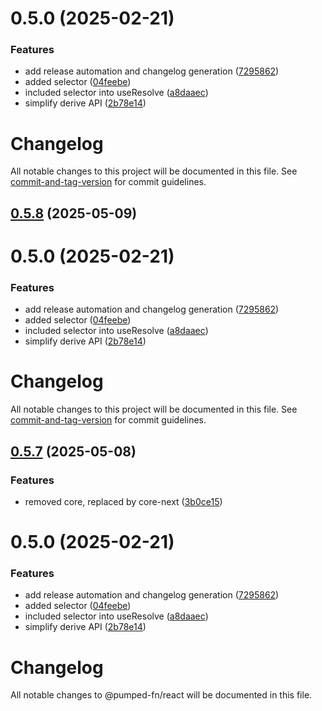 # 0.5.0 (2025-02-21)


### Features

* add release automation and changelog generation ([7295862](https://github.com/pumped-fn/pumped-fn/commit/7295862e2e07f4fde31b033290c17b997be8fde5))
* added selector ([04feebe](https://github.com/pumped-fn/pumped-fn/commit/04feebef4c032fd6470017cc12e1c214c73c78a7))
* included selector into useResolve ([a8daaec](https://github.com/pumped-fn/pumped-fn/commit/a8daaec0b8c531f889062119dfa88294c2667b91))
* simplify derive API ([2b78e14](https://github.com/pumped-fn/pumped-fn/commit/2b78e14d1f9252dcb30387d16acfd0de07784344))



# Changelog

All notable changes to this project will be documented in this file. See [commit-and-tag-version](https://github.com/absolute-version/commit-and-tag-version) for commit guidelines.

## [0.5.8](https://github.com/pumped-fn/pumped-fn/compare/@pumped-fn/core@0.5.7...@pumped-fn/core@0.5.8) (2025-05-09)

# 0.5.0 (2025-02-21)


### Features

* add release automation and changelog generation ([7295862](https://github.com/pumped-fn/pumped-fn/commit/7295862e2e07f4fde31b033290c17b997be8fde5))
* added selector ([04feebe](https://github.com/pumped-fn/pumped-fn/commit/04feebef4c032fd6470017cc12e1c214c73c78a7))
* included selector into useResolve ([a8daaec](https://github.com/pumped-fn/pumped-fn/commit/a8daaec0b8c531f889062119dfa88294c2667b91))
* simplify derive API ([2b78e14](https://github.com/pumped-fn/pumped-fn/commit/2b78e14d1f9252dcb30387d16acfd0de07784344))



# Changelog

All notable changes to this project will be documented in this file. See [commit-and-tag-version](https://github.com/absolute-version/commit-and-tag-version) for commit guidelines.

## [0.5.7](https://github.com/pumped-fn/pumped-fn/compare/@pumped-fn/core@0.5.33...@pumped-fn/core@0.5.7) (2025-05-08)


### Features

* removed core, replaced by core-next ([3b0ce15](https://github.com/pumped-fn/pumped-fn/commit/3b0ce15333233f287d5f3b0bcfcd90da85a22271))

# 0.5.0 (2025-02-21)


### Features

* add release automation and changelog generation ([7295862](https://github.com/pumped-fn/pumped-fn/commit/7295862e2e07f4fde31b033290c17b997be8fde5))
* added selector ([04feebe](https://github.com/pumped-fn/pumped-fn/commit/04feebef4c032fd6470017cc12e1c214c73c78a7))
* included selector into useResolve ([a8daaec](https://github.com/pumped-fn/pumped-fn/commit/a8daaec0b8c531f889062119dfa88294c2667b91))
* simplify derive API ([2b78e14](https://github.com/pumped-fn/pumped-fn/commit/2b78e14d1f9252dcb30387d16acfd0de07784344))



# Changelog

All notable changes to @pumped-fn/react will be documented in this file.
